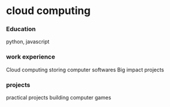 # cloud computing

### Education
python, javascript

### work experience
Cloud computing
storing computer softwares
Big impact projects

### projects
practical projects
building computer games

